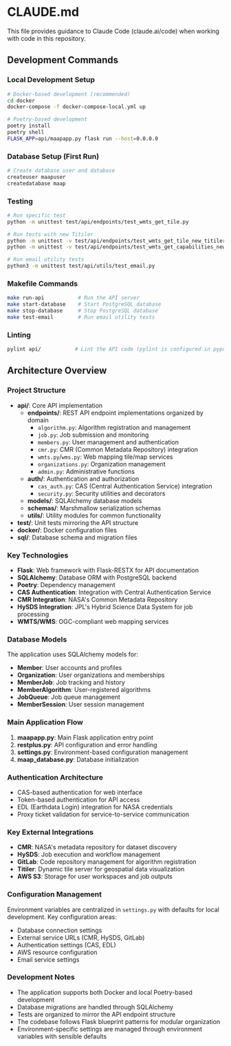 # CLAUDE.md

This file provides guidance to Claude Code (claude.ai/code) when working with code in this repository.

## Development Commands

### Local Development Setup
```bash
# Docker-based development (recommended)
cd docker
docker-compose -f docker-compose-local.yml up

# Poetry-based development
poetry install
poetry shell
FLASK_APP=api/maapapp.py flask run --host=0.0.0.0
```

### Database Setup (First Run)
```bash
# Create database user and database
createuser maapuser
createdatabase maap
```

### Testing
```bash
# Run specific test
python -m unittest test/api/endpoints/test_wmts_get_tile.py

# Run tests with new Titiler
python -m unittest -v test/api/endpoints/test_wmts_get_tile_new_titiler.py
python -m unittest -v test/api/endpoints/test_wmts_get_capabilities_new_titiler.py

# Run email utility tests
python3 -m unittest test/api/utils/test_email.py
```

### Makefile Commands
```bash
make run-api           # Run the API server
make start-database    # Start PostgreSQL database
make stop-database     # Stop PostgreSQL database
make test-email        # Run email utility tests
```

### Linting
```bash
pylint api/           # Lint the API code (pylint is configured in pyproject.toml)
```

## Architecture Overview

### Project Structure
- **api/**: Core API implementation
  - **endpoints/**: REST API endpoint implementations organized by domain
    - `algorithm.py`: Algorithm registration and management
    - `job.py`: Job submission and monitoring 
    - `members.py`: User management and authentication
    - `cmr.py`: CMR (Common Metadata Repository) integration
    - `wmts.py`/`wms.py`: Web mapping tile/map services
    - `organizations.py`: Organization management
    - `admin.py`: Administrative functions
  - **auth/**: Authentication and authorization
    - `cas_auth.py`: CAS (Central Authentication Service) integration
    - `security.py`: Security utilities and decorators
  - **models/**: SQLAlchemy database models
  - **schemas/**: Marshmallow serialization schemas
  - **utils/**: Utility modules for common functionality
- **test/**: Unit tests mirroring the API structure
- **docker/**: Docker configuration files
- **sql/**: Database schema and migration files

### Key Technologies
- **Flask**: Web framework with Flask-RESTX for API documentation
- **SQLAlchemy**: Database ORM with PostgreSQL backend
- **Poetry**: Dependency management
- **CAS Authentication**: Integration with Central Authentication Service
- **CMR Integration**: NASA's Common Metadata Repository
- **HySDS Integration**: JPL's Hybrid Science Data System for job processing
- **WMTS/WMS**: OGC-compliant web mapping services

### Database Models
The application uses SQLAlchemy models for:
- **Member**: User accounts and profiles
- **Organization**: User organizations and memberships  
- **MemberJob**: Job tracking and history
- **MemberAlgorithm**: User-registered algorithms
- **JobQueue**: Job queue management
- **MemberSession**: User session management

### Main Application Flow
1. **maapapp.py**: Main Flask application entry point
2. **restplus.py**: API configuration and error handling
3. **settings.py**: Environment-based configuration management
4. **maap_database.py**: Database initialization

### Authentication Architecture
- CAS-based authentication for web interface
- Token-based authentication for API access
- EDL (Earthdata Login) integration for NASA credentials
- Proxy ticket validation for service-to-service communication

### Key External Integrations
- **CMR**: NASA's metadata repository for dataset discovery
- **HySDS**: Job execution and workflow management
- **GitLab**: Code repository management for algorithm registration
- **Titiler**: Dynamic tile server for geospatial data visualization
- **AWS S3**: Storage for user workspaces and job outputs

### Configuration Management
Environment variables are centralized in `settings.py` with defaults for local development. Key configuration areas:
- Database connection settings
- External service URLs (CMR, HySDS, GitLab)
- Authentication settings (CAS, EDL)
- AWS resource configuration
- Email service settings

### Development Notes
- The application supports both Docker and local Poetry-based development
- Database migrations are handled through SQLAlchemy
- Tests are organized to mirror the API endpoint structure
- The codebase follows Flask blueprint patterns for modular organization
- Environment-specific settings are managed through environment variables with sensible defaults
